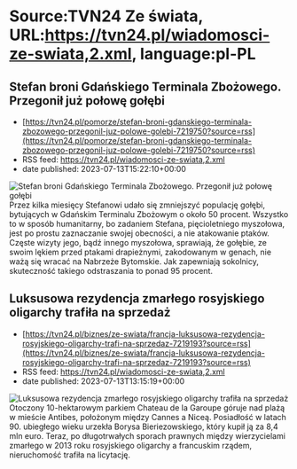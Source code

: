 # Source:TVN24 Ze świata, URL:https://tvn24.pl/wiadomosci-ze-swiata,2.xml, language:pl-PL

## Stefan broni Gdańskiego Terminala Zbożowego. Przegonił już połowę gołębi
 - [https://tvn24.pl/pomorze/stefan-broni-gdanskiego-terminala-zbozowego-przegonil-juz-polowe-golebi-7219750?source=rss](https://tvn24.pl/pomorze/stefan-broni-gdanskiego-terminala-zbozowego-przegonil-juz-polowe-golebi-7219750?source=rss)
 - RSS feed: https://tvn24.pl/wiadomosci-ze-swiata,2.xml
 - date published: 2023-07-13T15:22:10+00:00

<img alt="Stefan broni Gdańskiego Terminala Zbożowego. Przegonił już połowę gołębi" src="https://tvn24.pl/pomorze/cdn-zdjecie-1gfofh-myszolowce-bronia-gdanskiego-terminala-zbozowego-przegonily-juz-polowe-golebi-7219827/alternates/LANDSCAPE_1280" />
    Przez kilka miesięcy Stefanowi udało się zmniejszyć populację gołębi, bytujących w Gdańskim Terminalu Zbożowym o około 50 procent. Wszystko to w sposób humanitarny, bo zadaniem Stefana, pięcioletniego myszołowa, jest po prostu zaznaczanie swojej obecności, a nie atakowanie ptaków. Częste wizyty jego, bądź innego myszołowa, sprawiają, że gołębie, ze swoim lękiem przed ptakami drapieżnymi, zakodowanym w genach, nie ważą się wracać na Nabrzeże Bytomskie. Jak zapewniają sokolnicy, skuteczność takiego odstraszania to ponad 95 procent.

## Luksusowa rezydencja zmarłego rosyjskiego oligarchy trafiła na sprzedaż
 - [https://tvn24.pl/biznes/ze-swiata/francja-luksusowa-rezydencja-rosyjskiego-oligarchy-trafi-na-sprzedaz-7219193?source=rss](https://tvn24.pl/biznes/ze-swiata/francja-luksusowa-rezydencja-rosyjskiego-oligarchy-trafi-na-sprzedaz-7219193?source=rss)
 - RSS feed: https://tvn24.pl/wiadomosci-ze-swiata,2.xml
 - date published: 2023-07-13T13:15:19+00:00

<img alt="Luksusowa rezydencja zmarłego rosyjskiego oligarchy trafiła na sprzedaż " src="https://tvn24.pl/najnowsze/cdn-zdjecie-kdpvtc-shutterstock_2052566855-7219218/alternates/LANDSCAPE_1280" />
    Otoczony 10-hektarowym parkiem Chateau de la Garoupe góruje nad plażą w mieście Antibes, położonym między Cannes a Niceą. Posiadłość w latach 90. ubiegłego wieku urzekła Borysa Bieriezowskiego, który kupił ją za 8,4 mln euro. Teraz, po długotrwałych sporach prawnych między wierzycielami zmarłego w 2013 roku rosyjskiego oligarchy a francuskim rządem, nieruchomość trafiła na licytację.

